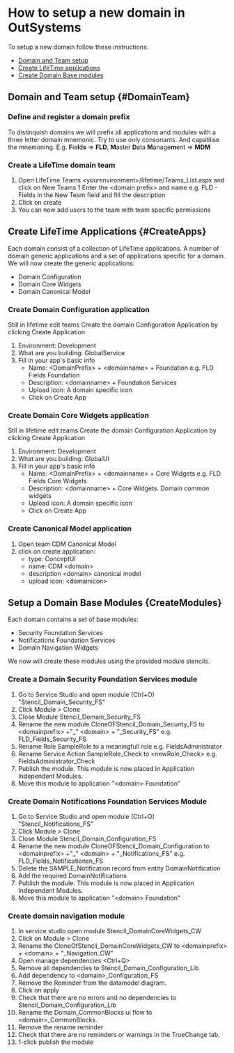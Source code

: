 
# How to setup a new domain in OutSystems

To setup a new domain follow these instructions.

* [Domain and Team setup](#DomainTeam)
* [Create LifeTime applications](#CreateApps)
* [Create Domain Base modules](#CreateModules)

## Domain and Team setup {#DomainTeam}

### Define and register a domain prefix

To distinquish domains we will prefix all applications and modules with a three letter domain mnemonic. Try to use only consonants. And capatilise the mnemoning. E.g. **F**ie**l**d**s**  =\> **FLD**, **M**aster **D**ata **M**anage**m**ent => **MDM**

### Create a LifeTime domain team

1. Open LifeTime Teams \<yourenvironment\>/lifetime/Teams_List.aspx and click on New Teams
1 Enter the \<domain prefix\> and name e.g. FLD - Fields in the New Team field and fill the description
1. Click on create
1. You can now add users to the team with team specific permissions

## Create LifeTime Applications {#CreateApps}

Each domain consist of a collection of LifeTime applications. A number of domain generic applications and a set of applications specific for a domain.
We will now create the generic applications:

* Domain Configuration
* Domain Core Widgets
* Domain Canonical Model

### Create Domain Configuration application

Still in lifetime edit teams
Create the domain Configuration Application by clicking Create Application

1. Environment: Development
1. What are you building:  GlobalService
1. Fill in your app's basic info
    * Name: \<DomainPrefix\> + \<domainname\> + Foundation e.g. FLD Fields Foundation
    * Description: \<domainname\> + Foundation Services
    * Upload icon: A domain specific icon
    * Click on Create App

### Create Domain Core Widgets application

Stll in lifetime edit teams
Create the domain Configuration Application by clicking Create Application

1. Environment: Development
1. What are you building:  GlobalUI
1. Fill in your app's basic info
    * Name: \<DomainPrefix\> + \<domainname\> + Core Widgets e.g. FLD Fields Core Widgets
    * Description: \<domainname\> + Core Widgets. Domain common widgets
    * Upload icon: A domain specific icon
    * Click on Create App

### Create Canonical Model application

1. Open team CDM Canonical Model
1. click on create application:
    * type: ConceptUI
    * name: CDM \<domain\>
    * description \<domain\> canonical model
    * upload icon: \<domainicon\>

## Setup a Domain Base Modules {CreateModules}

Each domain contains a set of base modules:

* Security Foundation Services
* Notifications Foundation Services
* Domain Navigation Widgets

We now will create these modules using the provided module stencils.

### Create a Domain Security Foundation Services module

1. Go to Service Studio and open module (Ctrl+O) "Stencil_Domain_Security_FS"
1. Click Module \> Clone
1. Close Module Stencil_Domain_Security_FS
1. Rename the new module CloneOFStencil_Domain_Security_FS to \<domainprefix\> +"_" \<domain\> + "_Security_FS" e.g. FLD_Fields_Security_FS
1. Rename Role SampleRole to a meaningfull role e.g. FieldsAdministrator
1. Rename Service Action SampleRole_Check to \<newRole_Check\> e.g. FieldsAdministrator_Check
1. Publish the module. This module is now placed in Application Independent Modules.
1. Move this module to application "\<domain\> Foundation"

### Create Domain Notifications Foundation Services Module

1. Go to Service Studio and open module (Ctrl+O) "Stencil_Notifications_FS"
1. Click Module \> Clone
1. Close Module Stencil_Domain_Configuration_FS
1. Rename the new module CloneOFStencil_Domain_Configuration to \<domainprefix\> +"_" \<domain\> + "_Notifications_FS" e.g. FLD_Fields_Notificationsn_FS
1. Delete the SAMPLE_Notification record from entity DomainNotification
1. Add the required DomainNotifications
1. Publish the module. This module is now placed in Application Independent Modules.
1. Move this module to application "\<domain\> Foundation"

### Create domain navigation module

1. In service studio open module Stencil_DomainCoreWidgets_CW
1. Click on Module \> Clone
1. Rename the CloneOfStencil_DomainCoreWidgets_CW to \<domainprefix\> + \<domain\> + "_Navigation_CW"
1. Open manage dependencies \<Ctrl+Q\>
1. Remove all dependencies to Stencil_Domain_Configuration_Lib
1. Add dependency to \<domain\>_Configuration_FS
1. Remove the Reminder from the datamodel diagram.
1. Click on apply
1. Check that there are no errors and no dependencies to Stencil_Domain_Configuration_Lib
1. Rename the Domain_CommonBlocks ui flow to \<domain\>_CommonBlocks.
1. Remove the rename reminder
1. Check that there are no reminders or warnings in the TrueChange tab.
1. 1-click publish the module